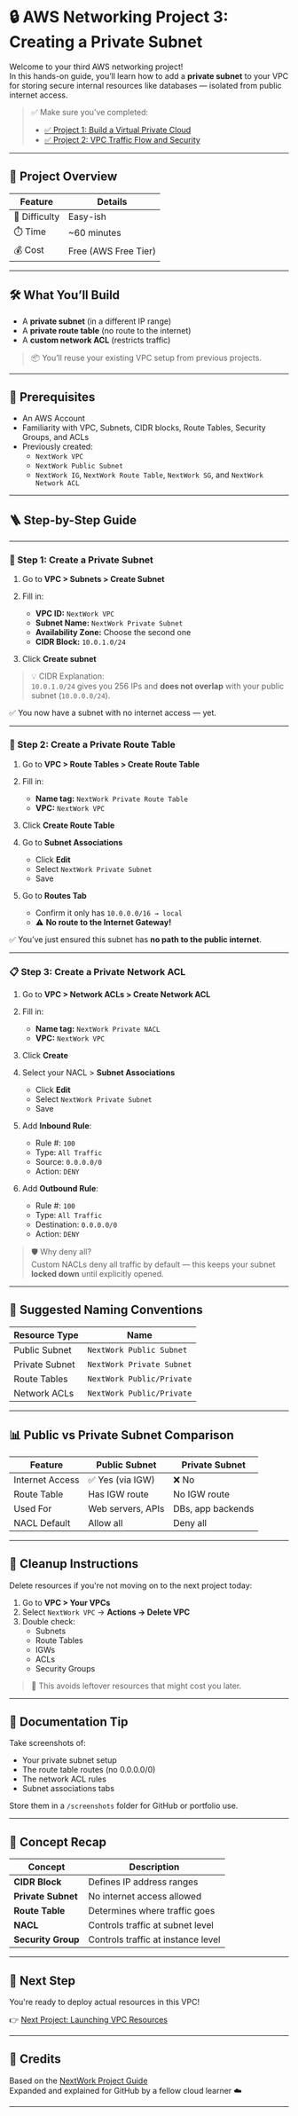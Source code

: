 # 🔒 AWS Networking Project 3: Creating a Private Subnet

Welcome to your third AWS networking project!  
In this hands-on guide, you’ll learn how to add a **private subnet** to your VPC for storing secure internal resources like databases — isolated from public internet access.

> ✅ Make sure you’ve completed:
> - [✅ Project 1: Build a Virtual Private Cloud](https://learn.nextwork.org/projects/aws-networks-vpc?track=high)  
> - [✅ Project 2: VPC Traffic Flow and Security](https://learn.nextwork.org/projects/aws-networks-security?track=high)

---

## 📘 Project Overview

| Feature       | Details                    |
|---------------|----------------------------|
| 🧠 Difficulty | Easy-ish                   |
| ⏱️ Time       | ~60 minutes                |
| 💰 Cost       | Free (AWS Free Tier)       |

---

## 🛠️ What You’ll Build

- A **private subnet** (in a different IP range)
- A **private route table** (no route to the internet)
- A **custom network ACL** (restricts traffic)

> 📦 You’ll reuse your existing VPC setup from previous projects.

---

## 🧰 Prerequisites

- An AWS Account
- Familiarity with VPC, Subnets, CIDR blocks, Route Tables, Security Groups, and ACLs
- Previously created:
  - `NextWork VPC`
  - `NextWork Public Subnet`
  - `NextWork IG`, `NextWork Route Table`, `NextWork SG`, and `NextWork Network ACL`

---

## 🪜 Step-by-Step Guide

---

### 🚷 Step 1: Create a Private Subnet

1. Go to **VPC > Subnets > Create Subnet**
2. Fill in:
   - **VPC ID:** `NextWork VPC`
   - **Subnet Name:** `NextWork Private Subnet`
   - **Availability Zone:** Choose the second one
   - **CIDR Block:** `10.0.1.0/24`

3. Click **Create subnet**

> 💡 CIDR Explanation:  
> `10.0.1.0/24` gives you 256 IPs and **does not overlap** with your public subnet (`10.0.0.0/24`).

✅ You now have a subnet with no internet access — yet.

---

### 🚧 Step 2: Create a Private Route Table

1. Go to **VPC > Route Tables > Create Route Table**
2. Fill in:
   - **Name tag:** `NextWork Private Route Table`
   - **VPC:** `NextWork VPC`

3. Click **Create Route Table**

4. Go to **Subnet Associations**
   - Click **Edit**
   - Select `NextWork Private Subnet`
   - Save

5. Go to **Routes Tab**
   - Confirm it only has `10.0.0.0/16 → local`
   - ⚠️ **No route to the Internet Gateway!**

✅ You’ve just ensured this subnet has **no path to the public internet**.

---

### 📋 Step 3: Create a Private Network ACL

1. Go to **VPC > Network ACLs > Create Network ACL**
2. Fill in:
   - **Name tag:** `NextWork Private NACL`
   - **VPC:** `NextWork VPC`
3. Click **Create**

4. Select your NACL > **Subnet Associations**
   - Click **Edit**
   - Select `NextWork Private Subnet`
   - Save

5. Add **Inbound Rule**:
   - Rule #: `100`
   - Type: `All Traffic`
   - Source: `0.0.0.0/0`
   - Action: `DENY`

6. Add **Outbound Rule**:
   - Rule #: `100`
   - Type: `All Traffic`
   - Destination: `0.0.0.0/0`
   - Action: `DENY`

> 🛡️ Why deny all?  
> Custom NACLs deny all traffic by default — this keeps your subnet **locked down** until explicitly opened.

---

## 🔄 Suggested Naming Conventions

| Resource Type     | Name                       |
|-------------------|----------------------------|
| Public Subnet     | `NextWork Public Subnet`   |
| Private Subnet    | `NextWork Private Subnet`  |
| Route Tables      | `NextWork Public/Private`  |
| Network ACLs      | `NextWork Public/Private`  |

---

## 📊 Public vs Private Subnet Comparison

| Feature             | Public Subnet             | Private Subnet              |
|---------------------|---------------------------|------------------------------|
| Internet Access     | ✅ Yes (via IGW)          | ❌ No                        |
| Route Table         | Has IGW route             | No IGW route                |
| Used For            | Web servers, APIs         | DBs, app backends           |
| NACL Default        | Allow all                 | Deny all                    |

---

## 🧼 Cleanup Instructions

Delete resources if you're not moving on to the next project today:

1. Go to **VPC > Your VPCs**
2. Select `NextWork VPC` → **Actions → Delete VPC**
3. Double check:
   - Subnets
   - Route Tables
   - IGWs
   - ACLs
   - Security Groups

> 🧠 This avoids leftover resources that might cost you later.

---

## 📸 Documentation Tip

Take screenshots of:
- Your private subnet setup
- The route table routes (no 0.0.0.0/0)
- The network ACL rules
- Subnet associations tabs

Store them in a `/screenshots` folder for GitHub or portfolio use.

---

## 🧠 Concept Recap

| Concept       | Description |
|---------------|-------------|
| **CIDR Block** | Defines IP address ranges |
| **Private Subnet** | No internet access allowed |
| **Route Table** | Determines where traffic goes |
| **NACL** | Controls traffic at subnet level |
| **Security Group** | Controls traffic at instance level |

---

## 🚀 Next Step

You're ready to deploy actual resources in this VPC!

👉 [Next Project: Launching VPC Resources](https://learn.nextwork.org/projects/aws-networks-resources?track=high)

---

## 🙌 Credits

Based on the [NextWork Project Guide](https://learn.nextwork.org/projects/aws-networks-private?track=high)  
Expanded and explained for GitHub by a fellow cloud learner ☁️

---

